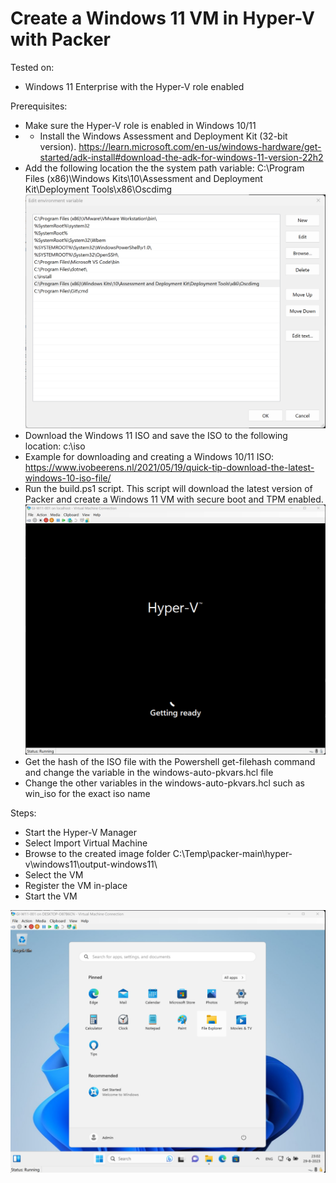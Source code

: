 # Create a Windows 11 VM in Hyper-V with Packer

Tested on:
- Windows 11 Enterprise with the Hyper-V role enabled

Prerequisites:
- Make sure the Hyper-V role is enabled in Windows 10/11
- - Install the Windows Assessment and Deployment Kit (32-bit version). https://learn.microsoft.com/en-us/windows-hardware/get-started/adk-install#download-the-adk-for-windows-11-version-22h2
- Add the following location the the system path variable: C:\Program Files (x86)\Windows Kits\10\Assessment and Deployment Kit\Deployment Tools\x86\Oscdimg
![Alt text](img/path.png)
- Download the Windows 11 ISO and save the ISO to the following location: c:\iso
- Example for downloading and creating a Windows 10/11 ISO: https://www.ivobeerens.nl/2021/05/19/quick-tip-download-the-latest-windows-10-iso-file/
- Run the build.ps1 script. This script will download the latest version of Packer and create a Windows 11 VM with secure boot and TPM enabled.
![Alt text](img/install.png)
- Get the hash of the ISO file with the Powershell get-filehash command and change the variable in the windows-auto-pkvars.hcl file
- Change the other variables in the windows-auto-pkvars.hcl such as win_iso for the exact iso name

Steps:

- Start the Hyper-V Manager
- Select Import Virtual Machine
- Browse to the created image folder C:\Temp\packer-main\hyper-v\windows11\output-windows11\
- Select the VM
- Register the VM in-place
- Start the VM

![Alt text](img/win11.png)
